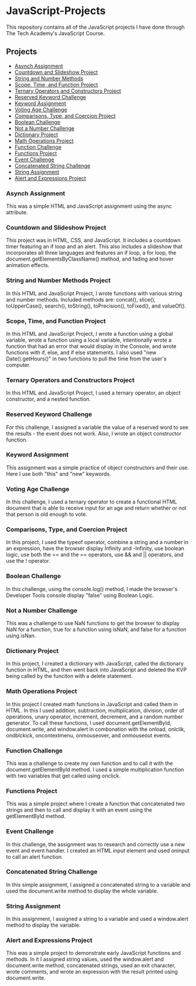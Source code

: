 # JavaScript-Projects
This repository contains all of the JavaScript projects I have done through The Tech Academy's JavaScript Course.

## Projects
* [Asynch Assignment](https://github.com/Michaelar1/JavaScript-Projects/tree/main/Basic_JavaScript_Projects/Async_Assignment)
* [Countdown and Slideshow Project](https://github.com/Michaelar1/JavaScript-Projects/tree/main/Basic_JavaScript_Projects/Project9_countdown_slideshow)
* [String and Number Methods](https://github.com/Michaelar1/JavaScript-Projects/tree/main/Basic_JavaScript_Projects/Project8_string_methods)
* [Scope, Time, and Function Project](https://github.com/Michaelar1/JavaScript-Projects/tree/main/Basic_JavaScript_Projects/Project7_scope_time_function)
* [Ternary Operators and Constructors Project](https://github.com/Michaelar1/JavaScript-Projects/tree/main/Basic_JavaScript_Projects/Project6_ternary__operators_constructions)
* [Reserved Keyword Challenge](https://github.com/Michaelar1/JavaScript-Projects/tree/main/Basic_JavaScript_Projects/Reserved_Keyword_Challenge)
* [Keyword Assignment](https://github.com/Michaelar1/JavaScript-Projects/tree/main/Basic_JavaScript_Projects/Keyword_Assignment)
* [Voting Age Challenge](https://github.com/Michaelar1/JavaScript-Projects/tree/main/Basic_JavaScript_Projects/Ternary_Operators_Challenge)
* [Comparisons, Type, and Coercion Project](https://github.com/Michaelar1/JavaScript-Projects/tree/main/Basic_JavaScript_Projects/Project5_comparisons_type_coercion)
* [Boolean Challenge](https://github.com/Michaelar1/JavaScript-Projects/tree/main/Basic_JavaScript_Projects/Boolean_Challenge)
* [Not a Number Challenge](https://github.com/Michaelar1/JavaScript-Projects/tree/main/Basic_JavaScript_Projects/NAN_Challenge)
* [Dictionary Project](https://github.com/Michaelar1/JavaScript-Projects/tree/main/Basic_JavaScript_Projects/Project4_dictionaries)
* [Math Operations Project](https://github.com/Michaelar1/JavaScript-Projects/tree/main/Basic_JavaScript_Projects/Project3_math_operations)
* [Function Challenge](https://github.com/Michaelar1/JavaScript-Projects/tree/main/Basic_JavaScript_Projects/Function_Challenge)
* [Functions Project](https://github.com/Michaelar1/JavaScript-Projects/tree/main/Basic_JavaScript_Projects)
* [Event Challenge](https://github.com/Michaelar1/JavaScript-Projects/tree/main/Basic_JavaScript_Projects/Event_Challenge)
* [Concatenated String Challenge](https://github.com/Michaelar1/JavaScript-Projects/tree/main/Basic_JavaScript_Projects/Concatenated%20_String_Challenge)
* [String Assignment](https://github.com/Michaelar1/JavaScript-Projects/tree/main/Basic_JavaScript_Projects/String_Assignment)
* [Alert and Expressions Project](https://github.com/Michaelar1/JavaScript-Projects/tree/main/Basic_JavaScript_Projects/Project1_expressions_alert)

### Asynch Assignment
  This was a simple HTML and JavaScript assignment using the async attribute.

### Countdown and Slideshow Project
  This project was in HTML, CSS, and JavaScript. It includes a countdown timer featuring an if loop and an alert. This also includes a slideshow that incorporates all three languages and features an if loop, a for loop, the document.getElementsByClassName() method, and fading and hover animation effects.

### String and Number Methods Project
  In this HTML and JavaScript Project, I wrote functions with various string and number methods. Included methods are: concat(), slice(), toUpperCase(), search(), toString(), toPrecision(), toFixed(), and valueOf().

### Scope, Time, and Function Project
  In this HTML and JavaScript Project, I wrote a function using a global variable, wrote a function using a local variable, intentionally wrote a function that had an error that would display in the Console, and wrote functions with if, else, and if else statements. I also used "new Date().getHours()" in two functions to pull the time from the user's computer.

### Ternary Operators and Constructors Project
  In this HTML and JavaScript Project, I used a ternary operator, an object constructor, and a nested function.

### Reserved Keyword Challenge
  For this challenge, I assigned a variable the value of a reserved word to see the results - the event does not work. Also, I wrote an object constructor function.
  
### Keyword Assignment
  This assignment was a simple practice of object constructors and their use. Here I use both "this" and "new" keywords. 

### Voting Age Challenge
  In this challenge, I used a ternary operator to create a functional HTML document that is able to receive input for an age and return whether or not that person is old enough to vote.

### Comparisons, Type, and Coercion Project
  In this project, I used the typeof operator, combine a string and a number in an expression, have the browser display Infinity and -Infinity, use boolean logic, use both the == and the == operators, use && and || operators, and use the ! operator.

### Boolean Challenge
  In this challenge, using the console.log() method, I made the browser's Developer Tools console display "false" using Boolean Logic.

### Not a Number Challenge
  This was a challenge to use NaN functions to get the browser to display NaN for a function, true for a function using isNaN, and false for a function using isNan.

### Dictionary Project
  In this project, I created a dictionary with JavaScript, called the dictionary function in HTML, and then went back into JavaScript and deleted the KVP being called by the funciton with a delete statement.

### Math Operations Project
  In this project I created math functions in JavaScript and called them in HTML. In this I used addition, subtraction, multiplication, division, order of operations, unary operator, increment, decrement, and a random number generator. To call these functions, I used document.getElementById, document.write, and window.alert in combonation with the onload, onlclik, ondblckick, oncontextmenu, onmouseover, and onmouseout events.

### Function Challenge
  This was a challenge to create my own function and to call it with the document.getElementById method. I used a simple multiplication function with two variables that get called using onclick.

### Functions Project
  This was a simple project where I create a function that concatenated two strings and then to call and display it with an event using the getElementById method.

### Event Challenge
  In this challenge, the assignment was to research and correctly use a new event and event handler. I created an HTML input element and used oninput to call an alert function.

### Concatenated String Challenge
  In this simple assignment, I assigned a concatenated string to a variable and used the document.write method to display the whole variable.
  
### String Assignment
  In this assignment, I assigned a string to a variable and used a window.alert method to display the variable.

### Alert and Expressions Project
  This was a simple project to demonstrate early JavaScript functions and methods. In it I assigned string values, used the window.alert and document.write method, concatenated strings, used an exit character, wrote comments, and wrote an expression with the result printed using document.write. 
